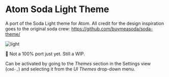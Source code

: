 # Atom Soda Light Theme

A port of the Soda Light theme for Atom. All credit for the design inspiration goes to the original soda crew:
https://github.com/buymeasoda/soda-theme/

![light](http://dl.dropbox.com/u/68704/Screenshots/24co.png)

:rotating_light: Not a 100% port just yet. Still a WIP.

Can be activated by going to the _Themes_ section in the Settings view (`cmd-,`) and selecting it from the
_UI Themes_ drop-down menu.
